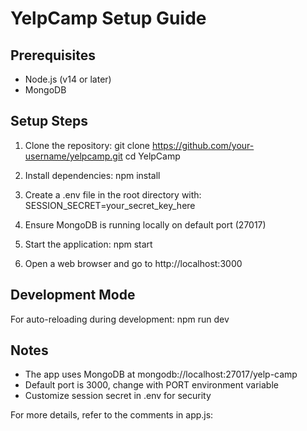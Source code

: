 # YelpCamp Setup Guide

## Prerequisites
- Node.js (v14 or later)
- MongoDB

## Setup Steps

1. Clone the repository:
   git clone https://github.com/your-username/yelpcamp.git
   cd YelpCamp

2. Install dependencies:
   npm install

3. Create a .env file in the root directory with:
   SESSION_SECRET=your_secret_key_here

4. Ensure MongoDB is running locally on default port (27017)

5. Start the application:
   npm start

6. Open a web browser and go to http://localhost:3000

## Development Mode
For auto-reloading during development:
npm run dev

## Notes
- The app uses MongoDB at mongodb://localhost:27017/yelp-camp
- Default port is 3000, change with PORT environment variable
- Customize session secret in .env for security

For more details, refer to the comments in app.js: